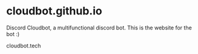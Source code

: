 # cloudbot.github.io
Discord Cloudbot, a multifunctional discord bot. This is the website for the bot :)

cloudbot.tech


